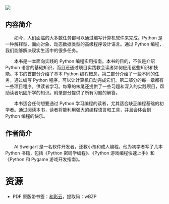 ![](http://img3m2.ddimg.cn/1/5/23997502-1_u_6.jpg)

## 内容简介

　　如今，人们面临的大多数任务都可以通过编写计算机软件来完成。Python 是一种解释型、面向对象、动态数据类型的高级程序设计语言。通过 Python 编程，我们能够解决现实生活中的很多任务。

　　本书是一本面向实践的 Python 编程实用指南。本书的目的，不仅是介绍 Python 语言的基础知识，而且还通过项目实践教会读者如何应用这些知识和技能。本书的首部分介绍了基本 Python 编程概念，第二部分介绍了一些不同的任务，通过编写 Python 程序，可以让计算机自动完成它们。第二部分的每一章都有一些项目程序，供读者学习。每章的末尾还提供了一些习题和深入的实践项目，帮助读者巩固所学的知识。附录部分提供了所有习题的解答。

　　本书适合任何想要通过 Python 学习编程的读者，尤其适合缺乏编程基础的初学者。通过阅读本书，读者将能利用强大的编程语言和工具，并且会体会到 Python 编程的快乐。

## 作者简介

　　Al Sweigart 是一名软件开发者，还教小孩和成人编程。他为初学者写了几本 Python 书籍，包括《Python 密码学编程》、《Python 游戏编程快速上手》和《Python 和 Pygame 游戏开发指南》。

# 资源

* PDF 原版带书签：[和彩云](http://caiyun.feixin.10086.cn/dl/0n5Cg7jjhHBM5)，提取码：wBZP
